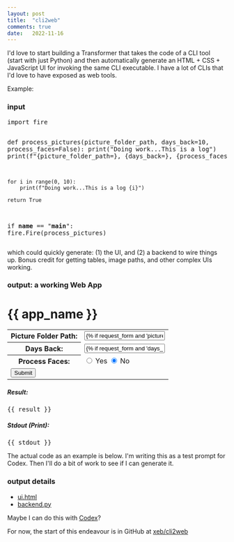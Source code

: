 ```yaml
---
layout: post
title:  "cli2web"
comments: true
date:   2022-11-16
---
```


I'd love to start building a Transformer that takes the code of a CLI tool (start with just Python) and then automatically generate an HTML + CSS + JavaScript UI for invoking the same CLI executable. I have a lot of CLIs that I'd love to have exposed as web tools.

Example:
<h3>input</h3>
<pre>
import fire

def process_pictures(picture_folder_path, days_back=10, process_faces=False):
    print("Doing work...This is a log")
    print(f"{picture_folder_path=}, {days_back=}, {process_faces=}")

    for i in range(0, 10):
        print(f"Doing work...This is a log {i}")
        
    return True

if __name__ == "__main__":
    fire.Fire(process_pictures)
</pre>

which could quickly generate: (1) the UI, and (2) a backend to wire things up. Bonus credit for getting tables, image paths, and other complex UIs working.

<h3>output: a working Web App</h3>
<div class="example">
    <h1>{{ app_name }}</h1>
    <form action="/" method="POST">
        <table>
            <tr>
                <th>Picture Folder Path:</th>
                <td><input type="text" name="picture_folder_path"
                        value="{% if request_form and 'picture_folder_path' in request_form %}{{request_form['picture_folder_path'][0]}}{% endif %}" />
                </td>
            </tr>
            <tr>
                <th>Days Back:</th>
                <td><input type="text" name="days_back"
                        value="{% if request_form and 'days_back' in request_form %}{{request_form['days_back'][0]}}{% else %}10{% endif %}" />
                </td>
            </tr>
            <tr>
                <th>Process Faces:</th>
                <td>
                    <input type="radio" name="process_faces" value="true" />
                    <label for="process_faces_true">Yes</label>
                    <input type="radio" name="process_faces" value="false" checked="checked"/>
                    <label for="process_faces_false">No</label>
                </td>
            </tr>
            <tr>
                <td colspan="2">
                    <button>Submit</button>
                </td>
            </tr>
        </table>
        <h5>Result:</h5>
        <pre>{{ result }}</pre>
        <h5>Stdout (Print):</h5>
        <pre>{{ stdout }}</pre>
    </form>
</div>

The actual code as an example is below. I'm writing this as a test prompt for Codex. Then I'll do a bit of work to see if I can generate it.

<h3>output details</h3>
<ul>
<li><a href="https://raw.githubusercontent.com/xeb/cli2web/main/cli_process_pictures/templates/ui.html">ui.html</a></li>
<li><a href="https://github.com/xeb/cli2web/blob/main/cli_process_pictures/backend.py">backend.py</a></li>
</ul>

Maybe I can do this with <a href="https://openai.com/blog/openai-codex/">Codex</a>?

For now, the start of this endeavour is in GitHub at <a href="https://github.com/xeb/cli2web">xeb/cli2web</a>